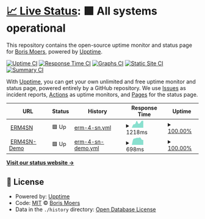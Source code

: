 # [📈 Live Status](https://bmoers.github.io/upptime): <!--live status--> **🟩 All systems operational**

This repository contains the open-source uptime monitor and status page for [Boris Moers](https://bmoers.github.io/upptime), powered by [Upptime](https://github.com/upptime/upptime).

[![Uptime CI](https://github.com/bmoers/upptime/workflows/Uptime%20CI/badge.svg)](https://github.com/bmoers/upptime/actions?query=workflow%3A%22Uptime+CI%22)
[![Response Time CI](https://github.com/bmoers/upptime/workflows/Response%20Time%20CI/badge.svg)](https://github.com/bmoers/upptime/actions?query=workflow%3A%22Response+Time+CI%22)
[![Graphs CI](https://github.com/bmoers/upptime/workflows/Graphs%20CI/badge.svg)](https://github.com/bmoers/upptime/actions?query=workflow%3A%22Graphs+CI%22)
[![Static Site CI](https://github.com/bmoers/upptime/workflows/Static%20Site%20CI/badge.svg)](https://github.com/bmoers/upptime/actions?query=workflow%3A%22Static+Site+CI%22)
[![Summary CI](https://github.com/bmoers/upptime/workflows/Summary%20CI/badge.svg)](https://github.com/bmoers/upptime/actions?query=workflow%3A%22Summary+CI%22)

With [Upptime](https://upptime.js.org), you can get your own unlimited and free uptime monitor and status page, powered entirely by a GitHub repository. We use [Issues](https://github.com/bmoers/upptime/issues) as incident reports, [Actions](https://github.com/bmoers/upptime/actions) as uptime monitors, and [Pages](https://bmoers.github.io/upptime) for the status page.

<!--start: status pages-->
<!-- This summary is generated by Upptime (https://github.com/upptime/upptime) -->
<!-- Do not edit this manually, your changes will be overwritten -->
<!-- prettier-ignore -->
| URL | Status | History | Response Time | Uptime |
| --- | ------ | ------- | ------------- | ------ |
| <img alt="" src="https://icons.duckduckgo.com/ip3/erm4sn.com.ico" height="13"> [ERM4SN](https://erm4sn.com) | 🟩 Up | [erm-4-sn.yml](https://github.com/bmoers/upptime/commits/HEAD/history/erm-4-sn.yml) | <details><summary><img alt="Response time graph" src="./graphs/erm-4-sn/response-time-week.png" height="20"> 1218ms</summary><br><a href="https://bmoers.github.io/upptime/history/erm-4-sn"><img alt="Response time 994" src="https://img.shields.io/endpoint?url=https%3A%2F%2Fraw.githubusercontent.com%2Fbmoers%2Fupptime%2FHEAD%2Fapi%2Ferm-4-sn%2Fresponse-time.json"></a><br><a href="https://bmoers.github.io/upptime/history/erm-4-sn"><img alt="24-hour response time 1168" src="https://img.shields.io/endpoint?url=https%3A%2F%2Fraw.githubusercontent.com%2Fbmoers%2Fupptime%2FHEAD%2Fapi%2Ferm-4-sn%2Fresponse-time-day.json"></a><br><a href="https://bmoers.github.io/upptime/history/erm-4-sn"><img alt="7-day response time 1218" src="https://img.shields.io/endpoint?url=https%3A%2F%2Fraw.githubusercontent.com%2Fbmoers%2Fupptime%2FHEAD%2Fapi%2Ferm-4-sn%2Fresponse-time-week.json"></a><br><a href="https://bmoers.github.io/upptime/history/erm-4-sn"><img alt="30-day response time 1418" src="https://img.shields.io/endpoint?url=https%3A%2F%2Fraw.githubusercontent.com%2Fbmoers%2Fupptime%2FHEAD%2Fapi%2Ferm-4-sn%2Fresponse-time-month.json"></a><br><a href="https://bmoers.github.io/upptime/history/erm-4-sn"><img alt="1-year response time 1096" src="https://img.shields.io/endpoint?url=https%3A%2F%2Fraw.githubusercontent.com%2Fbmoers%2Fupptime%2FHEAD%2Fapi%2Ferm-4-sn%2Fresponse-time-year.json"></a></details> | <details><summary><a href="https://bmoers.github.io/upptime/history/erm-4-sn">100.00%</a></summary><a href="https://bmoers.github.io/upptime/history/erm-4-sn"><img alt="All-time uptime 99.99%" src="https://img.shields.io/endpoint?url=https%3A%2F%2Fraw.githubusercontent.com%2Fbmoers%2Fupptime%2FHEAD%2Fapi%2Ferm-4-sn%2Fuptime.json"></a><br><a href="https://bmoers.github.io/upptime/history/erm-4-sn"><img alt="24-hour uptime 100.00%" src="https://img.shields.io/endpoint?url=https%3A%2F%2Fraw.githubusercontent.com%2Fbmoers%2Fupptime%2FHEAD%2Fapi%2Ferm-4-sn%2Fuptime-day.json"></a><br><a href="https://bmoers.github.io/upptime/history/erm-4-sn"><img alt="7-day uptime 100.00%" src="https://img.shields.io/endpoint?url=https%3A%2F%2Fraw.githubusercontent.com%2Fbmoers%2Fupptime%2FHEAD%2Fapi%2Ferm-4-sn%2Fuptime-week.json"></a><br><a href="https://bmoers.github.io/upptime/history/erm-4-sn"><img alt="30-day uptime 99.93%" src="https://img.shields.io/endpoint?url=https%3A%2F%2Fraw.githubusercontent.com%2Fbmoers%2Fupptime%2FHEAD%2Fapi%2Ferm-4-sn%2Fuptime-month.json"></a><br><a href="https://bmoers.github.io/upptime/history/erm-4-sn"><img alt="1-year uptime 99.99%" src="https://img.shields.io/endpoint?url=https%3A%2F%2Fraw.githubusercontent.com%2Fbmoers%2Fupptime%2FHEAD%2Fapi%2Ferm-4-sn%2Fuptime-year.json"></a></details>
| <img alt="" src="https://icons.duckduckgo.com/ip3/demo.erm4sn.com.ico" height="13"> [ERM4SN-Demo](https://demo.erm4sn.com) | 🟩 Up | [erm-4-sn-demo.yml](https://github.com/bmoers/upptime/commits/HEAD/history/erm-4-sn-demo.yml) | <details><summary><img alt="Response time graph" src="./graphs/erm-4-sn-demo/response-time-week.png" height="20"> 698ms</summary><br><a href="https://bmoers.github.io/upptime/history/erm-4-sn-demo"><img alt="Response time 837" src="https://img.shields.io/endpoint?url=https%3A%2F%2Fraw.githubusercontent.com%2Fbmoers%2Fupptime%2FHEAD%2Fapi%2Ferm-4-sn-demo%2Fresponse-time.json"></a><br><a href="https://bmoers.github.io/upptime/history/erm-4-sn-demo"><img alt="24-hour response time 637" src="https://img.shields.io/endpoint?url=https%3A%2F%2Fraw.githubusercontent.com%2Fbmoers%2Fupptime%2FHEAD%2Fapi%2Ferm-4-sn-demo%2Fresponse-time-day.json"></a><br><a href="https://bmoers.github.io/upptime/history/erm-4-sn-demo"><img alt="7-day response time 698" src="https://img.shields.io/endpoint?url=https%3A%2F%2Fraw.githubusercontent.com%2Fbmoers%2Fupptime%2FHEAD%2Fapi%2Ferm-4-sn-demo%2Fresponse-time-week.json"></a><br><a href="https://bmoers.github.io/upptime/history/erm-4-sn-demo"><img alt="30-day response time 747" src="https://img.shields.io/endpoint?url=https%3A%2F%2Fraw.githubusercontent.com%2Fbmoers%2Fupptime%2FHEAD%2Fapi%2Ferm-4-sn-demo%2Fresponse-time-month.json"></a><br><a href="https://bmoers.github.io/upptime/history/erm-4-sn-demo"><img alt="1-year response time 722" src="https://img.shields.io/endpoint?url=https%3A%2F%2Fraw.githubusercontent.com%2Fbmoers%2Fupptime%2FHEAD%2Fapi%2Ferm-4-sn-demo%2Fresponse-time-year.json"></a></details> | <details><summary><a href="https://bmoers.github.io/upptime/history/erm-4-sn-demo">100.00%</a></summary><a href="https://bmoers.github.io/upptime/history/erm-4-sn-demo"><img alt="All-time uptime 99.99%" src="https://img.shields.io/endpoint?url=https%3A%2F%2Fraw.githubusercontent.com%2Fbmoers%2Fupptime%2FHEAD%2Fapi%2Ferm-4-sn-demo%2Fuptime.json"></a><br><a href="https://bmoers.github.io/upptime/history/erm-4-sn-demo"><img alt="24-hour uptime 100.00%" src="https://img.shields.io/endpoint?url=https%3A%2F%2Fraw.githubusercontent.com%2Fbmoers%2Fupptime%2FHEAD%2Fapi%2Ferm-4-sn-demo%2Fuptime-day.json"></a><br><a href="https://bmoers.github.io/upptime/history/erm-4-sn-demo"><img alt="7-day uptime 100.00%" src="https://img.shields.io/endpoint?url=https%3A%2F%2Fraw.githubusercontent.com%2Fbmoers%2Fupptime%2FHEAD%2Fapi%2Ferm-4-sn-demo%2Fuptime-week.json"></a><br><a href="https://bmoers.github.io/upptime/history/erm-4-sn-demo"><img alt="30-day uptime 100.00%" src="https://img.shields.io/endpoint?url=https%3A%2F%2Fraw.githubusercontent.com%2Fbmoers%2Fupptime%2FHEAD%2Fapi%2Ferm-4-sn-demo%2Fuptime-month.json"></a><br><a href="https://bmoers.github.io/upptime/history/erm-4-sn-demo"><img alt="1-year uptime 100.00%" src="https://img.shields.io/endpoint?url=https%3A%2F%2Fraw.githubusercontent.com%2Fbmoers%2Fupptime%2FHEAD%2Fapi%2Ferm-4-sn-demo%2Fuptime-year.json"></a></details>

<!--end: status pages-->

[**Visit our status website →**](https://bmoers.github.io/upptime)

## 📄 License

- Powered by: [Upptime](https://github.com/upptime/upptime)
- Code: [MIT](./LICENSE) © [Boris Moers](https://bmoers.github.io/upptime)
- Data in the `./history` directory: [Open Database License](https://opendatacommons.org/licenses/odbl/1-0/)
